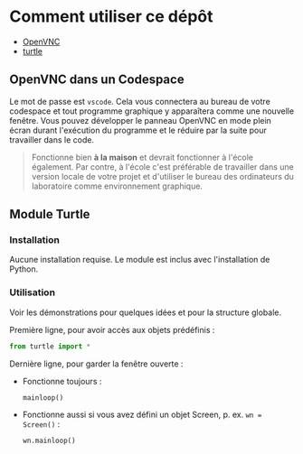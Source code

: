 # Comment utiliser ce dépôt

- [OpenVNC](#openvnc-dans-un-codespace)
- [turtle](#module-turtle)

## OpenVNC dans un Codespace

Le mot de passe est `vscode`. Cela vous connectera au bureau de votre codespace et tout programme graphique y apparaîtera comme une nouvelle fenêtre. Vous pouvez développer le panneau OpenVNC en mode plein écran durant l'exécution du programme et le réduire par la suite pour travailler dans le code.

> Fonctionne bien **à la maison** et devrait fonctionner à l'école également. Par contre, à l'école c'est préférable de travailler dans une version locale de votre projet et d'utiliser le bureau des ordinateurs du laboratoire comme environnement graphique.

## Module Turtle

### Installation
Aucune installation requise. Le module est inclus avec l'installation de Python.

### Utilisation

Voir les démonstrations pour quelques idées et pour la structure globale.

Première ligne, pour avoir accès aux objets prédéfinis :

```python
from turtle import *
```

Dernière ligne, pour garder la fenêtre ouverte :

* Fonctionne toujours :
    ```python
    mainloop()
    ```
* Fonctionne aussi si vous avez défini un objet Screen, p. ex. `wn = Screen()` :
    ```python
    wn.mainloop()
    ```
